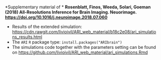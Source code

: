 *Supplementary material of * **Rosenblatt, Finos, Weeda, Solari, Goeman (2018) All-Resolutions Inference for Brain Imaging. Neuorimage. https://doi.org/10.1016/j.neuroimage.2018.07.060**


- Results of the extended simulation:
https://cdn.rawgit.com/livioivil/ARI_web_material/b18c2e08/ari_simulations_results.html  
- The `ARI` `R` package type:
`install.packages("ARIbrain")`  
- The simulations code together with the parameters setting can be found on
https://github.com/livioivil/ARI_web_material/ari_simulations.Rmd